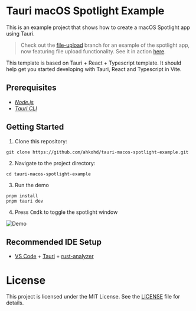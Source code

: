 # Tauri macOS Spotlight Example

This is an example project that shows how to create a macOS Spotlight app using Tauri.

> Check out the [file-upload](https://github.com/ahkohd/tauri-macos-spotlight-example/tree/file-upload) branch for an example of the spotlight app, now featuring file upload functionality. See it in action [here](https://github.com/ahkohd/tauri-macos-spotlight-example/issues/12#issuecomment-1826410794).

This template is based on Tauri + React + Typescript template. It should help get you started developing with Tauri, React and Typescript in Vite.

## Prerequisites

- _[<ins>Node.js<ins>](https://nodejs.org)_
- _[<ins>Tauri CLI<ins>](https://tauri.studio/docs/getting-started/installation)_

## Getting Started

1. Clone this repository:

```
git clone https://github.com/ahkohd/tauri-macos-spotlight-example.git
```

2. Navigate to the project directory:

```
cd tauri-macos-spotlight-example
```

3. Run the demo

```
pnpm install
pnpm tauri dev
```

4. Press <kbd>Cmd</kbd><kbd>k</kbd> to toggle the spotlight window

![Demo](./demo.gif)

## Recommended IDE Setup

- [VS Code](https://code.visualstudio.com/) + [Tauri](https://marketplace.visualstudio.com/items?itemName=tauri-apps.tauri-vscode) + [rust-analyzer](https://marketplace.visualstudio.com/items?itemName=rust-lang.rust-analyzer)

# License

This project is licensed under the MIT License. See the [LICENSE](./LICENSE.md) file for details.
